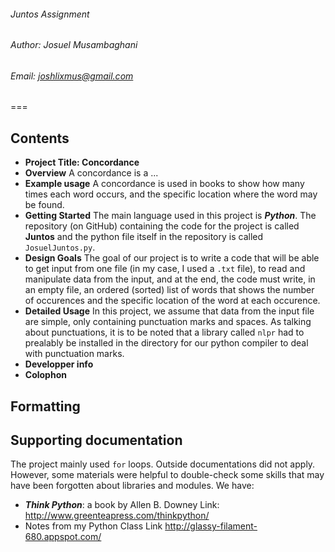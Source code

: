 ###### Juntos Assignment
###### Author: Josuel Musambaghani
###### Email: <joshlixmus@gmail.com>
===

## Contents 
- **Project Title: Concordance**
- **Overview**
A concordance is a ...
- **Example usage**
A concordance is used in books to show how many times each word occurs, and the specific location where the word may be found.
- **Getting Started**
The main language used in this project is ***Python***. The repository (on GitHub) containing the code for the project is called **Juntos** and the python file itself in the repository is called `JosuelJuntos.py`. 
- **Design Goals**
The goal of our project is to write a code that will be  able to get input from one file (in my case, I used a `.txt` file), to read and manipulate data from the input, and at the end, the code must write, in an empty file, an ordered (sorted) list of words that shows the number of occurences and the specific location of the word at each occurence.  
- **Detailed Usage**
In this project, we assume that data from the input file are simple, only containing punctuation marks and spaces. 
As talking about punctuations, it is to be noted that a library called `nlpr` had to prealably be installed in the directory for our python compiler to deal with punctuation marks.  
- **Developper info**
- **Colophon**

## Formatting

## Supporting documentation
The project mainly used `for` loops. Outside documentations did not apply. 
However, some materials were helpful to double-check some skills that may have been forgotten about libraries and modules. We have:
* ***Think Python***: a book by Allen B. Downey 
    Link: <http://www.greenteapress.com/thinkpython/>
* Notes from my Python Class
    Link <http://glassy-filament-680.appspot.com/> 


